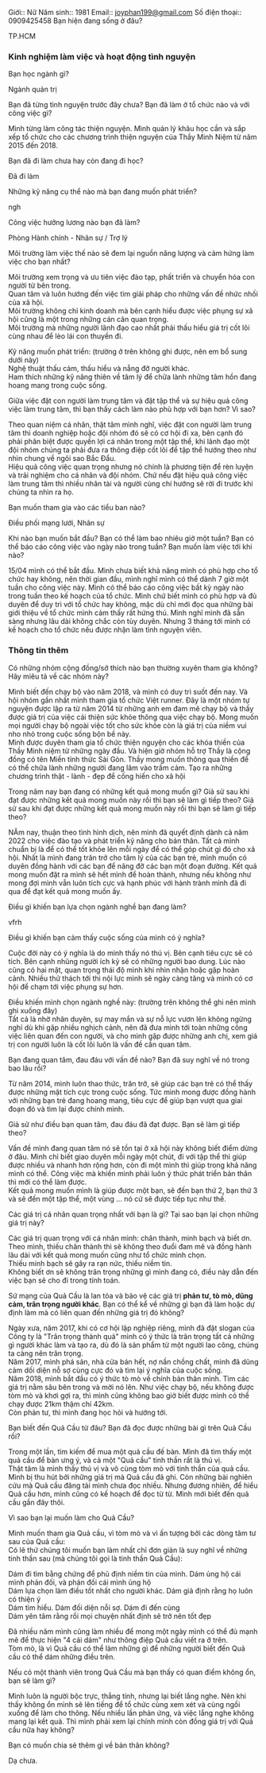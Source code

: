 Giới:: Nữ
Năm sinh:: 1981
Email:: joyphan199@gmail.com
Số điện thoại:: 0909425458
Bạn hiện đang sống ở đâu?

TP.HCM

### Kinh nghiệm làm việc và hoạt động tình nguyện

Bạn học ngành gì?

Ngành quản trị

Bạn đã từng tình nguyện trước đây chưa? Bạn đã làm ở tổ chức nào và với công việc gì?

Mình từng làm công tác thiện nguyện. Mình quản lý khâu học cần và sắp xếp tổ chức cho các chương trình thiện nguyện của Thầy Minh Niệm từ năm 2015 đến 2018.

Bạn đã đi làm chưa hay còn đang đi học?

Đã đi làm

Những kỹ năng cụ thể nào mà bạn đang muốn phát triển?

ngh

Công việc hưởng lương nào bạn đã làm?

Phòng Hành chính - Nhân sự / Trợ lý

Môi trường làm việc thế nào sẽ đem lại nguồn năng lượng và cảm hứng làm việc cho bạn nhất?

Môi trường xem trọng và ưu tiên việc đào tạp, phất triển và chuyển hóa con người từ bên trong.  
Quan tâm và luôn hướng đến việc tìm giải pháp cho những vấn đề nhức nhối của xã hội.  
Môi trường không chỉ kinh doanh mà bên cạnh hiểu được việc phụng sự xã hội cũng là một trong những cán cân quan trọng.  
Môi trường mà những người lãnh đạo cao nhất phải thấu hiểu giá trị cốt lõi cùng nhau để lèo lái con thuyền đi.  
  
Kỹ năng muốn phát triển: (trường ở trên không ghi được, nên em bổ sung dưới này)  
Nghệ thuật thấu cảm, thấu hiểu và nẫng đỡ người khác.  
Ham thích những kỹ năng thiên về tâm lý để chữa lành những tâm hồn đang hoang mang trong cuộc sống.

Giữa việc đặt con người làm trung tâm và đặt tập thể và sự hiệu quả công việc làm trung tâm, thì bạn thấy cách làm nào phù hợp với bạn hơn? Vì sao?

Theo quan niệm cá nhân, thật tâm mình nghĩ, việc đặt con người làm trung tâm thì doanh nghiệp hoặc đội nhóm đó sẽ có cơ hội đi xa, bên cạnh đó phải phân biệt được quyền lợi cá nhân trong một tập thể, khi lãnh đạo một đội nhóm chúng ta phải đưa ra thông điệp cốt lõi để tập thể hướng theo như nhìn chung về ngôi sao Bắc Đẩu.  
Hiệu quả công việc quan trọng nhưng nó chính là phương tiện để rèn luyện và trải nghiệm cho cá nhân và đội nhóm. Chứ nếu đặt hiệu quả công việc làm trung tâm thì nhiều nhân tài và người cùng chí hướng sẽ rời đi trước khi chúng ta nhìn ra họ.

Bạn muốn tham gia vào các tiểu ban nào?

Điều phối mạng lưới, Nhân sự

Khi nào bạn muốn bắt đầu? Bạn có thể làm bao nhiêu giờ một tuần? Bạn có thể báo cáo công việc vào ngày nào trong tuần? Bạn muốn làm việc tới khi nào?

15/04 mình có thể bắt đầu. Mình chưa biết khả năng mình có phù hợp cho tổ chức hay không, nên thời gian đầu, mình nghĩ mình có thể dành 7 giờ một tuần cho công việc này. Mình có thể báo cáo công việc bất kỳ ngày nào trong tuần theo kế hoạch của tổ chức. Mình chứ biết mình có phù hợp và đủ duyên để duy trì với tổ chức hay không, mặc dù chỉ mới đọc qua những bài giới thiệu về tổ chức mình cảm thấy rất hứng thú. Mình nghĩ mình đã sẵn sàng nhưng lâu dài không chắc còn tùy duyên. Nhưng 3 tháng tới mình có kế hoạch cho tổ chức nếu được nhận làm tình nguyện viên.

### Thông tin thêm

Có những nhóm cộng đồng/sở thích nào bạn thường xuyên tham gia không? Hãy miêu tả về các nhóm này?

Mình biết đến chạy bộ vào năm 2018, và mình có duy trì suốt đến nay. Và hội nhóm gần nhất mình tham gia tổ chức Việt runner. Đây là một nhóm tự nguyện được lập ra từ năm 2014 từ những anh em đam mê chạy bộ và thấy được giá trị của việc cải thiện sức khỏe thông qua việc chạy bộ. Mong muốn mọi người chạy bộ ngoài việc tốt cho sức khỏe còn là giá trị của niềm vui nho nhỏ trong cuộc sống bộn bề này.  
Mình được duyên tham gia tổ chức thiện nguyện cho các khóa thiền của Thầy Minh niệm từ những ngày đầu. Và hiện giờ nhóm hỗ trợ Thầy là cộng đồng có tên Miền tỉnh thức Sài Gòn. Thầy mong muốn thông qua thiền để có thể chữa lành những người đang lâm vào trầm cảm. Tạo ra những chương trình thật - lành - đẹp để cống hiến cho xã hội

Trong năm nay bạn đang có những kết quả mong muốn gì? Giả sử sau khi đạt được những kết quả mong muốn này rồi thì bạn sẽ làm gì tiếp theo? Giả sử sau khi đạt được những kết quả mong muốn này rồi thì bạn sẽ làm gì tiếp theo?

NĂm nay, thuận theo tình hình dịch, nên mình đã quyết định dành cả năm 2022 cho việc đào tạo và phát triển kỹ năng cho bản thân. Tất cả mình chuẩn bị là để có thể tốt khỏe lên mỗi ngày để có thể góp chút gì đó cho xã hội. Nhất là mình đang trăn trở cho tâm lý của các bạn trẻ, mình muốn có duyên đồng hành với các bạn để nâng đỡ các bạn một đoạn đường. Kết quả mong muốn đặt ra mình sẽ hết mình để hoàn thành, nhưng nếu không như mong đợi mình vẫn luôn tích cực và hạnh phúc với hành trành mình đã đi qua để đạt kết quả mong muốn ấy.

Điều gì khiến bạn lựa chọn ngành nghề bạn đang làm?

vfrh

Điều gì khiến bạn cảm thấy cuộc sống của mình có ý nghĩa?

Cuộc đời này có ý nghĩa là do mình thấy nó thú vị. Bên cạnh tiêu cực sẽ có tích. Bên cạnh nhũng người ích kỷ sẽ có những người bao dung. Lúc nào cũng có hai mặt, quan trọng thái độ mình khi nhìn nhận hoặc gặp hoàn cảnh. Nhiều thử thách tới thì nội lực mình sẽ ngày càng tăng và mình có cơ hội để chạm tới việc phụng sự hơn.  
  
Điều khiến mình chọn ngành nghề này: (trường trên không thể ghi nên mình ghi xuống đây)  
Tất cả là nhờ nhân duyên, sự may mắn và sự nỗ lực vươn lên không ngừng nghỉ dù khi gặp nhiều nghịch cảnh, nên đã đưa mình tới toàn những công việc liên quan đến con người, và cho mình gặp được những anh chị, xem giá trị con người luôn là cốt lõi luôn là vấn đề cần quan tâm.

Bạn đang quan tâm, đau đáu với vấn đề nào? Bạn đã suy nghĩ về nó trong bao lâu rồi?

Từ năm 2014, mình luôn thao thức, trăn trở, sẽ giúp các bạn trẻ có thể thấy được những mặt tích cực trong cuộc sống. Tức mình mong được đồng hành với những bạn trẻ đang hoang mang, tiêu cực để giúp bạn vượt qua giai đoạn đó và tìm lại được chính mình.

Giả sử như điều bạn quan tâm, đau đáu đã đạt được. Bạn sẽ làm gì tiếp theo?

Vấn đề mình đang quan tâm nó sẽ tồn tại ở xã hội này không biết điểm dừng ở đâu. Minh chỉ biết giao duyên mỗi ngày một chút, đi với tập thể thì giúp được nhiều và nhanh hơn rộng hơn, còn đi một mình thì giúp trong khả năng mình có thể. Công việc mà khiến mình phải luôn ý thức phát triển bản thân thì mới có thể làm được.  
Kết quả mong muốn mình là giúp được một bạn, sẽ đến bạn thứ 2, bạn thứ 3 và sẽ đến một tập thể, một vùng ... nó cứ sẽ được tiếp tục như thế.

Các giá trị cá nhân quan trọng nhất với bạn là gì? Tại sao bạn lại chọn những giá trị này?

Các giá trị quan trọng với cá nhân mình: chân thành, minh bạch và biết ơn.  
Theo mình, thiếu chân thành thì sẽ không theo đuổi đam mê và đồng hành lâu dài với kết quả mong muốn cũng như tổ chức mình chọn.  
Thiếu minh bạch sẽ gây ra rạn nức, thiếu niềm tin.  
Không biết ơn sẽ không trân trọng những gì mình đang có, điều này dẫn đến việc bạn sẽ cho đi trong tính toán.

Sứ mạng của Quả Cầu là lan tỏa và bảo vệ các giá trị **phản tư, tò mò, dũng cảm, trân trọng người khác**. Bạn có thể kể về những gì bạn đã làm hoặc dự định làm mà có liên quan đến những giá trị đó không?

Ngày xưa, năm 2017, khi có cơ hội lập nghiệp riêng, mình đã đặt slogan của Công ty là "Trân trọng thành quả" mình có ý thức là trân trọng tất cả những gì người khác làm và tạo ra, dù đó là sản phẩm từ một người lao công, chúng ta càng nên trân trọng.  
Năm 2017, mình phá sản, nhà cửa bán hết, nợ nần chồng chất, mình đã dũng cảm dối diện nỗ sợ cùng cực đó và tìm lại ý nghĩa của cuộc sống.  
Năm 2018, mình bắt đầu có ý thức tò mò về chính bản thân mình. Tìm các giá trị nằm sâu bên trong và mời nó lên. Như việc chạy bộ, nếu không được tòm mò và khơi gợi ra, thì mình cũng không bao giờ biết được mình có thể chạy được 21km thậm chí 42km.  
Còn phản tư, thì mình đang học hỏi và hướng tới.

Bạn biết đến Quả Cầu từ đâu? Bạn đã đọc được những bài gì trên Quả Cầu rồi?

Trong một lần, tìm kiếm để mua một quả cầu đế bàn. Mình đã tìm thấy một quả cầu để bàn ưng ý, và cả một "Quả cầu" tinh thần rất là thú vị.  
Thật tâm là mình thấy thú vị và vô cùng tòm mò với tinh thần của quả cầu. Mình bị thu hút bởi những giá trị mà Quả cầu đã ghi. Còn những bài nghiên cứu mà Quả cầu đăng tải mình chưa đọc nhiều. Nhưng đương nhiên, để hiểu Quả cầu hơn, mình cũng có kế hoạch để đọc từ từ. Mình mới biết đến quả cầu gần đây thôi.

Vì sao bạn lại muốn làm cho Quả Cầu?

Mình muốn tham gia Quả cầu, vì tòm mò và vì ấn tượng bởi các dòng tâm tư sau của Quả cầu:  
Có lẽ thứ chúng tôi muốn bạn làm nhất chỉ đơn giản là suy nghĩ về những tinh thần sau (mà chúng tôi gọi là tinh thần Quả Cầu):  
  
Dám đi tìm bằng chứng để phủ định niềm tin của mình. Dám ủng hộ cái mình phản đối, và phản đối cái mình ủng hộ  
Dám lựa chọn làm điều tốt nhất cho người khác. Dám giả định rằng họ luôn có thiện ý  
Dám tìm hiểu. Dám đối diện nỗi sợ. Dám đi đến cùng  
Dám yên tâm rằng rồi mọi chuyện nhất định sẽ trở nên tốt đẹp  
  
Đã nhiều năm mình cũng làm nhiều để mong một ngày mình có thể đủ mạnh mẽ để thực hiện "4 cái dám" như thông điệp Quả cầu viết ra ở trên.  
Tòm mò, là vì Quả cầu có thể làm những gì để những người biết đến Quả cầu có thể dám những điều trên.

Nếu có một thành viên trong Quả Cầu mà bạn thấy có quan điểm không ổn, bạn sẽ làm gì?

Mình luôn là người bộc trực, thẳng tính, nhưng lại biết lắng nghe. Nên khi thấy không ổn mình sẽ lên tiếng để tổ chức cùng xem xét và cùng ngồi xuống để làm cho thông. Nếu nhiều lần phản ứng, và việc lắng nghe không mang lại kết quả. Thì mình phải xem lại chính mình còn đồng giá trị với Quả cầu nữa hay không?

Bạn có muốn chia sẻ thêm gì về bản thân không?

Dạ chưa.